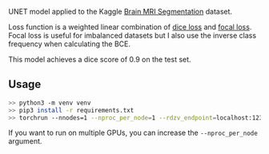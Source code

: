 
UNET model applied to the Kaggle [Brain MRI Segmentation](https://www.kaggle.com/datasets/mateuszbuda/lgg-mri-segmentation/data) dataset.

Loss function is a weighted linear combination of [dice loss](https://arxiv.org/pdf/1606.04797) and [focal loss](https://arxiv.org/pdf/1708.02002). Focal loss is useful for imbalanced datasets but I also use the inverse class frequency when calculating the BCE.

This model achieves a dice score of 0.9 on the test set.

## Usage

```zsh
>> python3 -m venv venv
>> pip3 install -r requirements.txt
>> torchrun --nnodes=1 --nproc_per_node=1 --rdzv_endpoint=localhost:12345 main.py
```

If you want to run on multiple GPUs, you can increase the `--nproc_per_node` argument.